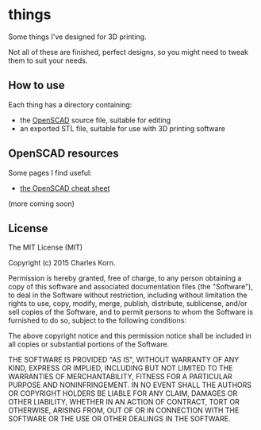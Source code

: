 # things
Some things I've designed for 3D printing. 

Not all of these are finished, perfect designs, so you might need to tweak them to suit your needs.

## How to use
Each thing has a directory containing:
* the [OpenSCAD](http://www.openscad.org/) source file, suitable for editing
* an exported STL file, suitable for use with 3D printing software

## OpenSCAD resources
Some pages I find useful:
* [the OpenSCAD cheat sheet](http://www.openscad.org/cheatsheet/index.html)

(more coming soon)

## License
The MIT License (MIT)

Copyright (c) 2015 Charles Korn.

Permission is hereby granted, free of charge, to any person obtaining a copy
of this software and associated documentation files (the "Software"), to deal
in the Software without restriction, including without limitation the rights
to use, copy, modify, merge, publish, distribute, sublicense, and/or sell
copies of the Software, and to permit persons to whom the Software is
furnished to do so, subject to the following conditions:

The above copyright notice and this permission notice shall be included in all
copies or substantial portions of the Software.

THE SOFTWARE IS PROVIDED "AS IS", WITHOUT WARRANTY OF ANY KIND, EXPRESS OR
IMPLIED, INCLUDING BUT NOT LIMITED TO THE WARRANTIES OF MERCHANTABILITY,
FITNESS FOR A PARTICULAR PURPOSE AND NONINFRINGEMENT. IN NO EVENT SHALL THE
AUTHORS OR COPYRIGHT HOLDERS BE LIABLE FOR ANY CLAIM, DAMAGES OR OTHER
LIABILITY, WHETHER IN AN ACTION OF CONTRACT, TORT OR OTHERWISE, ARISING FROM,
OUT OF OR IN CONNECTION WITH THE SOFTWARE OR THE USE OR OTHER DEALINGS IN THE
SOFTWARE.
